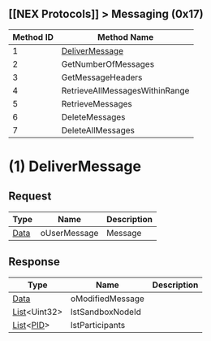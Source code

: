 ## [[NEX Protocols]] > Messaging (0x17)

| Method ID | Method Name |
| --- | --- |
| 1 | [DeliverMessage](#1-delivermessage) |
| 2 | GetNumberOfMessages |
| 3 | GetMessageHeaders |
| 4 | RetrieveAllMessagesWithinRange |
| 5 | RetrieveMessages |
| 6 | DeleteMessages |
| 7 | DeleteAllMessages |

# (1) DeliverMessage
## Request
| Type | Name | Description |
| --- | --- | --- |
| [Data] | oUserMessage | Message |

## Response
| Type | Name | Description |
| --- | --- | --- |
| [Data] | oModifiedMessage | |
| [List]&lt;Uint32&gt; | lstSandboxNodeId | |
| [List]&lt;[PID]&gt; | lstParticipants | |

[Data]: NEX-Common-Types#any-data-holder
[List]: NEX-Common-Types#list
[PID]: NEX-Common-Types#pid